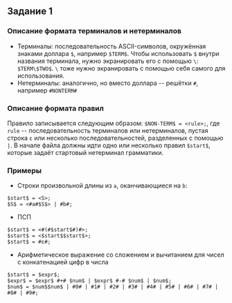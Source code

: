 ## Задание 1

### Описание формата терминалов и нетерминалов

* Терминалы: последовательность ASCII-символов, окружённая знаками доллара `$`, например `$TERM$`. Чтобы использовать `$` внутри названия терминала, нужно экранировать его с помощью `\`: `$TERM\$TWO$`. `\` тоже нужно экранировать с помощью себя самого для использования. 
* Нетерминалы: аналогично, но вместо доллара -- решётки `#`, например `#NONTERM#`

### Описание формата правил

Правило записывается следующим образом: `$NON-TERM$ = <rule>;`, где `rule` -- последовательность терминалов или нетерминалов, пустая строка `ε` или несколько последовательностей, разделенных с помощью `|`. 
В начале файла должны идти одно или несколько правил `$start$`, которые задаёт стартовый нетерминал грамматики.

### Примеры

- Строки произвольной длины из `a`, оканчивающиеся на `b`:
```
$start$ = <S>;
$S$ = <#a#$S$> | #b#;
```

- ПСП
```
$start$ = <#(#$start$#)#>;
$start$ = <$start$$start$>;
$start$ = #ε#;
```

- Арифметическое выражение со сложением и вычитанием для чисел с конкатенацией цифр в числа

```
$start$ = $expr$;
$expr$ = $expr$ #+# $num$ | $expr$ #-# $num$ | $num$;
$num$ = $num$$num$ | #0# | #1# | #2# | #3# | #4# | #5# | #6# | #7# | #8# | #9#;

```
